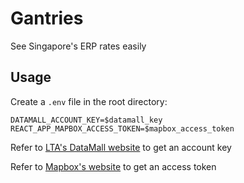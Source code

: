 # Gantries

See Singapore's ERP rates easily

## Usage

Create a `.env` file in the root directory:

```
DATAMALL_ACCOUNT_KEY=$datamall_key
REACT_APP_MAPBOX_ACCESS_TOKEN=$mapbox_access_token
```

Refer to [LTA's DataMall website](https://datamall.lta.gov.sg/content/datamall/en/request-for-api.html) to get an account key

Refer to [Mapbox's website](https://docs.mapbox.com/help/getting-started/access-tokens) to get an access token
